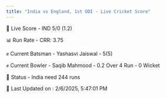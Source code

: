 ```yaml
---
title: "India vs England, 1st ODI - Live Cricket Score"
---
```


🔴 Live Score - IND 5/0 (1.2)  

📊 Run Rate - CRR: 3.75  

✊ Current Batsman - Yashasvi Jaiswal - 5(5)  

✊ Current Bowler - Saqib Mahmood - 0.2 Over 4 Run - 0 Wicket  

📑 Status - India need 244 runs

📝 Last Updated on : 2/6/2025, 5:47:01 PM  

